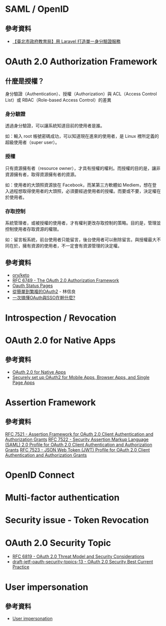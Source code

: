 # SAML / OpenID

## 參考資料

* [【臺北市政府教育局】用 Laravel 打造單一身分驗證服務](https://medium.com/laraveldojo/the-story-behind-tp-edu-with-laravel-47fe68a51d8a)

# OAuth 2.0 Authorization Framework

## 什麼是授權？

身分驗證（Authentication）、授權（Authorization）與 ACL（Access Control List）或 RBAC（Role-based Access Control）的差異

### 身分驗證

透過身分驗證，可以讓系統知道目前的使用者是誰。

如：輸入 root 帳號密碼成功，可以知道現在進來的使用者，是 Linux 裡所定義的超級使用者（super user）。

### 授權

只有資源擁有者（resource owner），才具有授權的權利。而授權的目的是，讓非資源擁有者，取得資源擁有者的資源。

如：使用者的大頭照資源放在 Facebook，而某第三方軟體如 Mediem，想在登入過程想取得使用者的大頭照，必須要經過使用者的授權。而要或不要，決定權在於使用者。

### 存取控制

系統管理者，或被授權的使用者，才有權利更改存取控制的策略。目的是，管理並控制使用者存取資源的權限。

如：留言板系統，前台使用者只能留言，後台使用者可以刪除留言。與授權最大不同在於，擁有資源的使用者，不一定會有資源管理的決定權。

## 參考資料

* [ory/keto](https://github.com/ory/keto)
* [RFC 6749 - The OAuth 2.0 Authorization Framework](https://tools.ietf.org/html/rfc6749)
* [Oauth Status Pages](https://tools.ietf.org/wg/oauth/)
* [從簡單到繁複的OAuth2](https://www.ithome.com.tw/voice/129385) - 林信良
* [一次搞懂OAuth與SSO在幹什麼?](https://studyhost.blogspot.com/2017/01/oauthsso.html)

# Introspection / Revocation

# OAuth 2.0 for Native Apps

## 參考資料

* [OAuth 2.0 for Native Apps](https://tools.ietf.org/html/rfc8252)
* [Securely set up OAuth2 for Mobile Apps, Browser Apps, and Single Page Apps](https://www.ory.sh/oauth2-for-mobile-app-spa-browser/)

# Assertion Framework

## 參考資料

[RFC 7521 - Assertion Framework for OAuth 2.0 Client Authentication and Authorization Grants](https://tools.ietf.org/html/rfc7521)
[RFC 7522 - Security Assertion Markup Language (SAML) 2.0 Profile for OAuth 2.0 Client Authentication and Authorization Grants](https://tools.ietf.org/html/rfc7522)
[RFC 7523 - JSON Web Token (JWT) Profile for OAuth 2.0 Client Authentication and Authorization Grants](https://tools.ietf.org/html/rfc7523)

# OpenID Connect

# Multi-factor authentication

# Security issue - Token Revocation

# OAuth 2.0 Security Topic

* [RFC 6819 - OAuth 2.0 Threat Model and Security Considerations](https://tools.ietf.org/html/rfc6819)
* [draft-ietf-oauth-security-topics-13 - OAuth 2.0 Security Best Current Practice](https://tools.ietf.org/html/draft-ietf-oauth-security-topics-13)

# User impersonation

## 參考資料

* [User impersonation](https://support.google.com/admanager/answer/1241070?hl=en)
